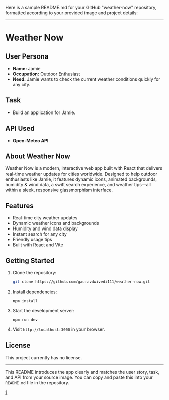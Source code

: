 Here is a sample README.md for your GitHub "weather-now" repository, formatted according to your provided image and project details:

***

# Weather Now

## User Persona

- **Name:** Jamie
- **Occupation:** Outdoor Enthusiast
- **Need:** Jamie wants to check the current weather conditions quickly for any city.

## Task

- Build an application for Jamie.

## API Used

- **Open-Meteo API**

## About Weather Now

Weather Now is a modern, interactive web app built with React that delivers real-time weather updates for cities worldwide. Designed to help outdoor enthusiasts like Jamie, it features dynamic icons, animated backgrounds, humidity & wind data, a swift search experience, and weather tips—all within a sleek, responsive glassmorphism interface.

## Features

- Real-time city weather updates
- Dynamic weather icons and backgrounds
- Humidity and wind data display
- Instant search for any city
- Friendly usage tips
- Built with React and Vite

## Getting Started

1. Clone the repository:
   ```bash
   git clone https://github.com/gauravdwivedi111/weather-now.git
   ```
2. Install dependencies:
   ```bash
   npm install
   ```
3. Start the development server:
   ```bash
   npm run dev
   ```
4. Visit `http://localhost:3000` in your browser.

## License

This project currently has no license.

***

This README introduces the app clearly and matches the user story, task, and API from your source image. You can copy and paste this into your `README.md` file in the repository.

[1](https://ppl-ai-file-upload.s3.amazonaws.com/web/direct-files/attachments/images/103373355/94c4b7fd-29a3-483d-b5ec-928cf19af7f7/Screenshot-2025-09-21-114032.jpg?AWSAccessKeyId=ASIA2F3EMEYEVUHUDZC7&Signature=S3kczgb51YBLjrYcI8faURkGsOg%3D&x-amz-security-token=IQoJb3JpZ2luX2VjEIb%2F%2F%2F%2F%2F%2F%2F%2F%2F%2FwEaCXVzLWVhc3QtMSJGMEQCIF4ekSvp2nZthvmwORqBHjq5smBOmJAwSHo0lCqFm2ynAiALZsnfq4KL7A7LqT96mkaaNF1RiLc6rUyPucpVkkB47yr6BAj%2F%2F%2F%2F%2F%2F%2F%2F%2F%2F%2F8BEAEaDDY5OTc1MzMwOTcwNSIMhLV8vS6WeBaTqZKYKs4EF1LjNx6ECJ0Js0Xb5Cuo222u6G66NdoM4XqhbJcTKlkSIxH%2FinccDm6tN7f1NOuscr%2BR5oRA2nQBaJg5rqNt7u19ACutB58Al9tN%2F7RD9GZTJvmVeYfpvBoCLncgJyA96SwHbCN2kiia22FoCaLdfamGm%2BS8ZGy3SvprNdNDM%2FPVKbee2JLV6TH%2BCFLtplR0QM56Wmt6L4GHzbzViFxMS5bRraHsLuJ6zzd%2F7OKpW4kxntkv8driF8%2F5Ja8wzFEOeymD0CNNC%2FKwKvBps8rZaiY82Ea%2BTRrRC9S7ipwiUBSazkv9764bJ0VzJODCQe%2BHf1lZIXAItWwJBCzjJ15NLe6gBWiJVBd95yH%2FDXKwQ6EFvM06mvWSTB8fPRrmq2s%2F3Qq8t6f8gbRpuoYMrjQV7yISaSXaFtN6nhr9m4Q8PeHBwjLdRXOhe24QD3yaK4se9c%2Bd8yzVItOzY%2FUSwp6b9YpCYKwqzE4grMo0kP%2BTeYpZcRk05%2B08GXWyai%2Fg792dTR0aufsVUPSa41V0ZA3xWDH71IfRQB0N1qPtNO9IDeVxmPAgh667SEddlRJ1qbGs8mgRBJxrwyUXwKw8jAIuJFuBIrm65on2Dr4Pbj1zKadFaCbYhSkDO%2F63GmLD59TGoyTjHlxX4GswXIEamUHuqVmIbN8r8rDyTBG%2FLMQKXqbNXAspTpgF3hebJLbRoXqUyCgb6Lmw5%2FYXHZgtv1xYj8Z6h8KKqI4lSylv6l7r766QW9ZD%2FLnnXCpzUydHyjkqGf2fkmqAom8zC2791KQwv6q%2BxgY6mwHHmU2yPmw6%2FGlca9l3nCdrm71qgFKJx5QCbKmFoOHEzpDXph5SnhWww8kCjfTq5VOb05RmHgj2Fi7aM8gWb5NLVu5leAmmS1c8EsrDnlLE7qWdCw20GIY%2BqBhYHiXjihDCoZbar36HAX%2FMFFGnoOHsVb3viwC8oUs7qPWWEvobOhodH9%2FdvUhxpPNYgV0g4lyy0%2FKgIKAkwMJbgA%3D%3D&Expires=1758435701)
